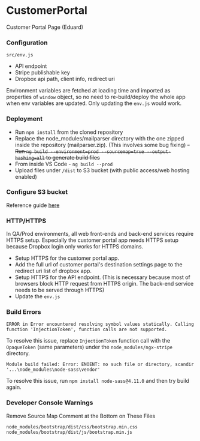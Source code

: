 # CustomerPortal
Customer Portal Page (Eduard)

### Configuration
`src/env.js`
- API endpoint
- Stripe publishable key
- Dropbox api path, client info, redirect uri

Environment variables are fetched at loading time and imported as properties of `window` object, so no need to re-build/deploy the whole app when env variables are updated.  Only updating the `env.js` would work.

### Deployment
- Run `npm install` from the cloned repository
- Replace the node_modules/mailparser directory with the one zipped inside the repository (mailparser.zip). (This involves some bug fixing)
~~- Run `ng build --environment=prod --sourcemap=true --output-hashing=all` to generate build files~~
- From inside VS Code - `ng build --prod`
- Upload files under `/dist` to S3 bucket (with public access/web hosting enabled)

### Configure S3 bucket
Reference guide [here](https://github.com/BidRetriever/Documentation/blob/master/S3%20Configuration.md)

### HTTP/HTTPS
In QA/Prod environments, all web front-ends and back-end services require HTTPS setup. Especially the customer portal app needs HTTPS setup because Dropbox login only works for HTTPS domains. 

- Setup HTTPS for the customer portal app.
- Add the full url of customer portal's destination settings page to the redirect uri list of dropbox app.
- Setup HTTPS for the API endpoint. (This is necessary because most of browsers block HTTP request from HTTPS origin. The back-end service needs to be served through HTTPS)
- Update the `env.js`

### Build Errors
```
ERROR in Error encountered resolving symbol values statically. Calling function 'InjectionToken', function calls are not supported.
```
To resolve this issue, replace `InjectionToken` function call with the `OpaqueToken` (same parameters) under the `node_modules/ngx-stripe` directory.
```
Module build failed: Error: ENOENT: no such file or directory, scandir '...\node_modules\node-sass\vendor'
```
To resolve this issue, run `npm install node-sass@4.11.0` and then try build again.

### Developer Console Warnings
Remove Source Map Comment at the Bottom on These Files
```
node_modules/bootstrap/dist/css/bootstrap.min.css
node_modules/bootstrap/dist/js/bootstrap.min.js
```
